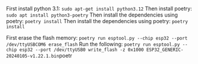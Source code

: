 First install python 3.1:
``sudo apt-get install python3.12``
Then install poetry:
``sudo apt install python3-poetry``
Then install the dependencies using poetry:
``poetry install``
Then install the dependencies using poetry:
``poetry install``

First erase the flash memory:
``poetry run esptool.py --chip esp32 --port /dev/ttyUSBCOM6 erase_flash``
Run the following:
``poetry run esptool.py --chip esp32 --port /dev/ttyUSB0 write_flash -z 0x1000 ESP32_GENERIC-20240105-v1.22.1.bin``poetr